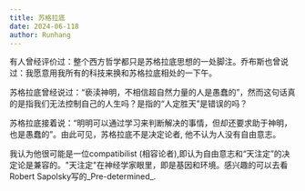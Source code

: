 ```yaml
---
title: 苏格拉底
date: 2024-06-118
author: Runhang
---
```


有人曾经评价过：整个西方哲学都只是苏格拉底思想的一处脚注。乔布斯也曾说过：我愿意用我所有的科技来换和苏格拉底相处的一下午。

苏格拉底曾经说过：“亵渎神明，不相信超自然力量的人是愚蠢的”，然而这句话真的是指我们无法控制自己的人生吗？是指的“人定胜天”是错误的吗？

苏格拉底接着说：“明明可以通过学习来判断解决的事情，但却还要求助于神明，也是愚蠢的”。由此可见，苏格拉底不是决定论者, 他不认为人没有自由意志。

我认为他很可能是一位compatibilist (相容论者),即认为自由意志和“天注定”的决定论是兼容的。"天注定"在神经学家眼里，即是基因和环境。感兴趣的可以去看Robert Sapolsky写的_Pre-determined_.
